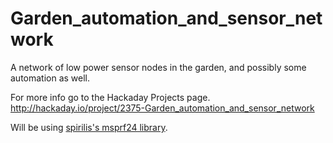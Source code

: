 Garden_automation_and_sensor_network
====================================

A network of low power sensor nodes in the garden, and possibly some automation as well.

For more info go to the Hackaday Projects page.
http://hackaday.io/project/2375-Garden_automation_and_sensor_network

Will be using [spirilis's msprf24 library](https://github.com/spirilis/msprf24).

